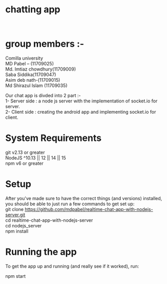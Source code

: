 # chatting app  <br /><br />
# group members :-  <br />
Comilla university  <br />
MD Pabel – (11709025) <br />
Md. Imtiaz chowdhury(11709009)   <br />
Saba Siddika(11709047) <br />
Asim deb nath-(11709015) <br />
Md Shirazul Islam (11709035) <br />

Our chat app is divded into 2 part :- <br />
1-	Server side : a node js server with the implementation of socket.io for server. <br />
2-	Client side : creating the android app and implementing socket.io for client. <br />

# System Requirements
git v2.13 or greater<br />
NodeJS ^10.13 || 12 || 14 || 15<br />
npm v6 or greater<br />

# Setup <br />
After you've made sure to have the correct things (and versions) installed, you should be able to just run a few commands to get set up: <br />
git clone https://github.com/mdpabel/realtime-chat-app-with-nodejs-server.git <br />
cd realtime-chat-app-with-nodejs-server <br />
cd nodejs_server <br />
npm install <br />

# Running the app <br />
To get the app up and running (and really see if it worked), run: <br />

npm start <br />
